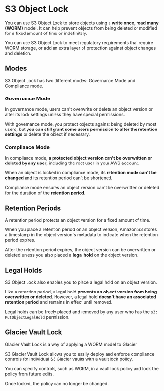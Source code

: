 # S3 Object Lock

You can use S3 Object Lock to store objects using a **write once, read many (WORM)** model. It can help prevent objects from being deleted or modified for a fixed amount of time or indefinitely.

You can use S3 Object Lock to meet regulatory requirements that require WORM storage, or add an extra layer of protection against object changes and deletion.


## Modes

S3 Object Lock has two different modes: Governance Mode and Compliance mode.

### Governance Mode

In governance mode, users can't overwrite or delete an object version or alter its lock settings unless they have special permissions.

With governance mode, you protect objects against being deleted by most users, but **you can still grant some users permission to alter the retention settings** or delete the obiect if necessary.

### Compliance Mode

In compliance mode, **a protected object version can't be overwritten or deleted by any user**, including the root user in your AWS account.

When an object is locked in compliance mode, its **retention mode can't be changed** and its retention period can't be shortened.

Compliance mode ensures an object version can't be overwritten or deleted for the duration of the **retention period**.


## Retention Periods

A retention period protects an object version for a 
fixed amount of time.

When you place a retention period on an object version,
Amazon S3 stores a timestamp in the object version's metadata to indicate when the retention period expires.

After the retention period expires, the object version can be overwritten or deleted unless you also placed a **legal hold** on the object version.


## Legal Holds

S3 Object Lock also enables you to place a legal hold on an object version. 

Like a retention period, a legal hold **prevents an object version from being overwritten or deleted**. However, a legal hold **doesn't have an associated retention period** and remains in effect until removed.

Legal holds can be freely placed and removed by any user who has
the `s3: PutObjectLegalHold` permission.


## Glacier Vault Lock

Glacier Vault Lock is a way of applying a WORM model to Glacier.

S3 Glacier Vault Lock allows you to easily deploy and enforce compliance controls for individual
S3 Glacier vaults with a vault lock policy. 

You can specify controls, such as WORM, in a vault lock policy and lock the policy from future edits.

Once locked, the policy can no longer be changed.